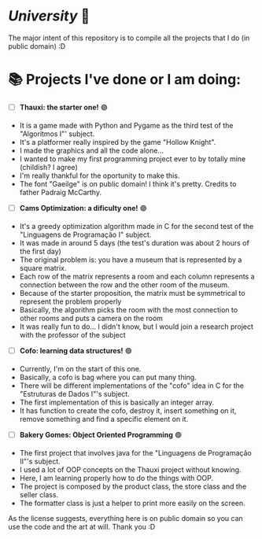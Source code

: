 # *University* :memo:

The major intent of this repository is to compile all the projects that I do (in public domain) :D

# :books: Projects I've done or I am doing:

- [ ] **Thauxi: the starter one!** :purple_circle:
* It is a game made with Python and Pygame as the third test of the "Algoritmos I"' subject.
* It's a platformer really inspired by the game "Hollow Knight".
* I made the graphics and all the code alone...
* I wanted to make my first programming project ever to by totally mine (childish? I agree)
* I'm really thankful for the oportunity to make this.
* The font "Gaeilge" is on public domain! I think it's pretty. Credits to father Padraig McCarthy.

- [ ] **Cams Optimization: a dificulty one!** :purple_circle:
* It's a greedy optimization algorithm made in C for the second test of the "Linguagens de Programação I" subject.
* It was made in around 5 days (the test's duration was about 2 hours of the first day)
* The original problem is: you have a museum that is represented by a square matrix.
* Each row of the matrix represents a room and each column represents a connection between the row and the other room of the museum.
* Because of the starter proposition, the matrix must be symmetrical to represent the problem properly
* Basically, the algorithm picks the room with the most connection to other rooms and puts a camera on the room
* It was really fun to do... I didn't know, but I would join a research project with the professor of the subject

- [ ] **Cofo: learning data structures!** :green_circle:
* Currently, I'm on the start of this one.
* Basically, a cofo is bag where you can put many thing.
* There will be different implementations of the "cofo" idea in C for the "Estruturas de Dados I"'s subject.
* The first implementation of this is basically an integer array.
* It has function to create the cofo, destroy it, insert something on it, remove something and find a specific element on it.

- [ ] **Bakery Gomes: Object Oriented Programming** :green_circle:
* The first project that involves java for the "Linguagens de Programação II"'s subject.
* I used a lot of OOP concepts on the Thauxi project without knowing.
* Here, I am learning properly how to do the things with OOP.
* The project is composed by the product class, the store class and the seller class.
* The formatter class is just a helper to print more easily on the screen.

As the license suggests, everything here is on public domain so you can use the code and the art at will.
Thank you :D